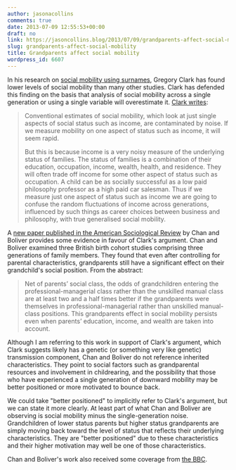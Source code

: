 ```yaml
---
author: jasonacollins
comments: true
date: 2013-07-09 12:55:53+00:00
draft: no
link: https://jasoncollins.blog/2013/07/09/grandparents-affect-social-mobility/
slug: grandparents-affect-social-mobility
title: Grandparents affect social mobility
wordpress_id: 6607
---
```


In his research on [social mobility using surnames](https://jasoncollins.blog/2013/02/social-mobility-across-the-generations/), Gregory Clark has found lower levels of social mobility than many other studies. Clark has defended this finding on the basis that analysis of social mobility across a single generation or using a single variable will overestimate it. [Clark writes](http://www.economist.com/blogs/freeexchange/2013/02/mobility-2):


<blockquote>Conventional estimates of social mobility, which look at just single aspects of social status such as income, are contaminated by noise. If we measure mobility on one aspect of status such as income, it will seem rapid.

But this is because income is a very noisy measure of the underlying status of families. The status of families is a combination of their education, occupation, income, wealth, health, and residence. They will often trade off income for some other aspect of status such as occupation. A child can be as socially successful as a low paid philosophy professor as a high paid car salesman. Thus if we measure just one aspect of status such as income we are going to confuse the random fluctuations of income across generations, influenced by such things as career choices between business and philosophy, with true generalised social mobility.</blockquote>


A [new paper published in the American Sociological Review](http://doi.org/10.1177/0003122413489130) by Chan and Boliver provides some evidence in favour of Clark's argument. Chan and Boliver examined three British birth cohort studies comprising three generations of family members. They found that even after controlling for parental characteristics, grandparents still have a significant effect on their grandchild's social position. From the abstract:


<blockquote>Net of parents’ social class, the odds of grandchildren entering the professional-managerial class rather than the unskilled manual class are at least two and a half times better if the grandparents were themselves in professional-managerial rather than unskilled manual-class positions. This grandparents effect in social mobility persists even when parents’ education, income, and wealth are taken into account.</blockquote>


Although I am referring to this work in support of Clark's argument, which Clark suggests likely has a genetic (or something very like genetic) transmission component, Chan and Boliver do not reference inherited characteristics. They point to social factors such as grandparental resources and involvement in childrearing, and the possibility that those who have experienced a single generation of downward mobility may be better positioned or more motivated to bounce back.

We could take "better positioned" to implicitly refer to Clark's argument, but we can state it more clearly. At least part of what Chan and Boliver are observing is social mobility minus the single-generation noise. Grandchildren of lower status parents but higher status grandparents are simply moving back toward the level of status that reflects their underlying characteristics. They are "better positioned" due to these characteristics and their higher motivation may well be one of those characteristics.

Chan and Boliver's work also received some coverage from [the BBC](http://www.bbc.co.uk/news/education-23101446).
